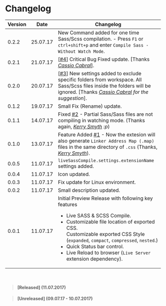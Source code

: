 # Changelog

| Version | Date | Changelog|
| ------- | -------- | ------ |
|0.2.2|25.07.17|New Command added for one time Sass/Scss compilation. - Press `F1` or `ctrl+shift+p` and enter `Compile Sass - Without Watch Mode`.|
| 0.2.1 | 21.07.17 |[[#4](https://github.com/ritwickdey/vscode-live-sass-compiler/issues/4)] Critical Bug Fixed update. [Thanks _[Cassio Cabral](https://github.com/cassioscabral)_].|
|0.2.0|20.07.17|[[#3](https://github.com/ritwickdey/vscode-live-sass-compiler/issues/3)] New settings added to exclude specific folders from workspace. All Sass/Scss files inside the folders will be ignored. [Thanks _[Cassio Cabral](https://github.com/cassioscabral) for the suggestion_]. |
|0.1.2|19.07.17| Small Fix (Rename) update.|
| 0.1.1 | 14.07.17 | Fixed [#2](https://github.com/ritwickdey/vscode-live-sass-compiler/issues/2) - Partial Sass/Sass files are not compiling in watching mode. (Thanks again, _[Kerry Smyth](https://github.com/Kerrys7777) :p_) |
|0.1.0| 13.07.17| Feature Added [#1](https://github.com/ritwickdey/vscode-live-sass-compiler/issues/1) - Now the extesion will also generate `Linker Address Map (.map)` files in the same directory of `.css` (Thanks, _[Kerry Smyth](https://github.com/Kerrys7777)_). |
|0.0.5| 11.07.17 |`liveSassCompile.settings.extensionName` settings added. |
|0.0.4 | 11.07.17 | Icon updated.|
|0.0.3 | 11.07.17 | Fix update for Linux environment.|
|0.0.2 | 11.07.17 | Small description updated.|
| 0.0.1 | 11.07.17 | Initial Preview Release with following key features <ul><li>Live SASS & SCSS Compile.</li><li>Customizable file location of exported CSS.</li>Customizable exported CSS Style (`expanded`, `compact`, `compressed`, `nested`.)<li>Quick Status bar control.</li><li>Live Reload to browser (`Live Server` extension dependency).</li></ul> |
<br>

>#### [Released] (11.07.2017)

>#### [Unreleased] (09.07.17 - 10.07.2017)